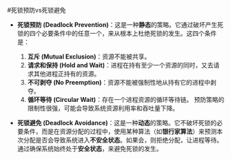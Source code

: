 #死锁预防vs死锁避免 
*   **死锁预防 (Deadlock Prevention)**：这是一种**静态**的策略。它通过破坏产生死锁的四个必要条件中的任意一个，来从根本上杜绝死锁的发生。这四个条件是：
    1.  **互斥 (Mutual Exclusion)**：资源不能被共享。
    2.  **请求和保持 (Hold and Wait)**：进程在持有至少一个资源的同时，又去请求其他进程正持有的资源。
    3.  **不可剥夺 (No Preemption)**：资源不能被强制性地从持有它的进程中剥夺。
    4.  **循环等待 (Circular Wait)**：存在一个进程资源的循环等待链。
    预防策略的限制性很强，可能会导致系统资源利用率和吞吐量下降。

*   **死锁避免 (Deadlock Avoidance)**：这是一种**动态**的策略。它不破坏死锁的必要条件，而是在资源分配的过程中，使用某种算法（如**银行家算法**）来预测本次分配是否会导致系统进入**不安全状态**。如果会，则拒绝分配，让进程等待。通过确保系统始终处于**安全状态**，来避免死锁的发生。